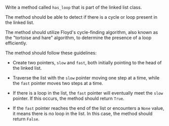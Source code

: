 Write a method called `has_loop` that is part of the linked list class.

The method should be able to detect if there is a cycle or loop present in the linked list.

The method should utilize Floyd's cycle-finding algorithm, also known as the "tortoise and hare" algorithm, to determine the presence of a loop efficiently.

The method should follow these guidelines:

* Create two pointers, `slow` and `fast`, both initially pointing to the head of the linked list.

* Traverse the list with the `slow` pointer moving one step at a time, while the `fast` pointer moves two steps at a time.

* If there is a loop in the list, the `fast` pointer will eventually meet the `slow` pointer. If this occurs, the method should return `True`.

* If the `fast` pointer reaches the end of the list or encounters a `None` value, it means there is no loop in the list. In this case, the method should return `False`.